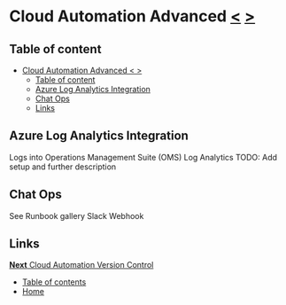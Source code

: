 # Cloud Automation Advanced [<](02_Cloud_Automation_Basics.md) [>](04_Cloud_Automation_Version_Control.md)

## Table of content

- [Cloud Automation Advanced < >](#cloud-automation-advanced--)
    - [Table of content](#table-of-content)
    - [Azure Log Analytics Integration](#azure-log-analytics-integration)
    - [Chat Ops](#chat-ops)
    - [Links](#links)

## Azure Log Analytics Integration

Logs into Operations Management Suite (OMS) Log Analytics
TODO: Add setup and further description

## Chat Ops

See Runbook gallery Slack Webhook

## Links

[**Next** Cloud Automation Version Control](04_Cloud_Automation_Version_Control.md)

- [Table of contents](README.md)
- [Home](../README.md)